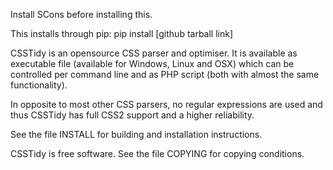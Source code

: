 Install SCons before installing this.

This installs through pip:
pip install [github tarball link]

CSSTidy is an opensource CSS parser and optimiser. It is available as
executable file (available for Windows, Linux and OSX) which can be
controlled per command line and as PHP script (both with almost the same
functionality).

In opposite to most other CSS parsers, no regular expressions are used and
thus CSSTidy has full CSS2 support and a higher reliability.


See the file INSTALL for building and installation instructions.

CSSTidy is free software.  See the file COPYING for copying conditions.
